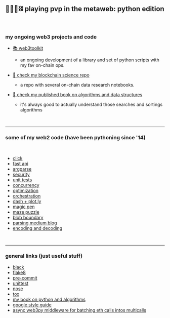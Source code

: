 ## 🥷🏻🐍⛓️ playing pvp in the metaweb: python edition

<br>


### my ongoing web3 projects and code 


* [📚 web3toolkit](web3toolkit)
    - an ongoing development of a library and set of python scripts with my fav on-chain ops.

* [🔬 check my blockchain science repo](https://github.com/go-outside-labs/blockchain-science)
    - a repo with several on-chain data research notebooks.
    
* [🧮 check my published book on algorithms and data structures](https://github.com/go-outside-labs/algorithms-book-py)
    - it's always good to actually understand those searches and sortings algorithms
    


<br>


---

### some of my web2 code (have been pythoning since '14)

<br>

* [click](boilerplates-click)
* [fast api](fastapi-location-app)
* [argparse](boilerplates-argparse)
* [security](boilerplates-security)
* [unit tests](boilerplates-tests)
* [concurrency](boilerplates-concurrency)
* [optimization](boilerplates-optimization)
* [orchestration](boilerplates-orchestration)
* [dash + plot.ly](boilerplates-dash)
* [magic pen](small-projects/magic-pen)
* [maze puzzle](small-projects/maze-puzzle)
* [blob boundary](small-projects/finding-blob-boundary)
* [parsing medium blog](small-projects/medium)
* [encoding and decoding](small-projects/enconding-decimals/)


<br>


----

### general links (just useful stuff)


* [black](https://github.com/psf/black)
* [flake8 ](https://flake8.pycqa.org/en/latest/)
* [pre-commit](https://pre-commit.com/)
* [unittest](https://docs.python.org/3/library/unittest.html)
* [nose](https://nose.readthedocs.io/en/latest/)
* [tox](https://tox.wiki/en/latest/)
* [my book on python and algorithms](https://github.com/go-outside-labs/algorithms-book)
* [google style guide](https://google.github.io/styleguide/pyguide.html)
* [async web3py middleware for batching eth calls intos multicalls](https://github.com/BobTheBuidler/dank_mids)

